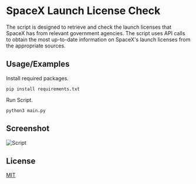 # SpaceX Launch License Check

The script is designed to retrieve and check the launch licenses that SpaceX has from relevant government agencies. The script uses API calls to obtain the most up-to-date information on SpaceX's launch licenses from the appropriate sources.



## Usage/Examples

Install required packages.

```
pip install requirements.txt
```

Run Script.
```
python3 main.py
```



## Screenshot

![Script](https://i.ibb.co/cggNkzg/Screenshot-2023-04-13-at-1-43-42-PM.png)



## License

[MIT](https://choosealicense.com/licenses/mit/)

